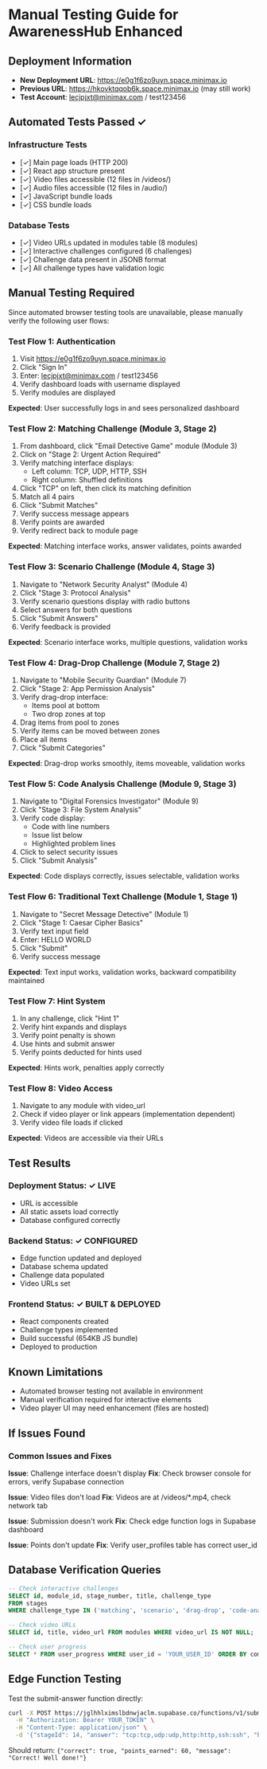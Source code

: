 # Manual Testing Guide for AwarenessHub Enhanced

## Deployment Information
- **New Deployment URL**: https://e0g1f6zo9uyn.space.minimax.io
- **Previous URL**: https://hkovktqqob6k.space.minimax.io (may still work)
- **Test Account**: lecjpjxt@minimax.com / test123456

## Automated Tests Passed ✓

### Infrastructure Tests
- [✓] Main page loads (HTTP 200)
- [✓] React app structure present
- [✓] Video files accessible (12 files in /videos/)
- [✓] Audio files accessible (12 files in /audio/)
- [✓] JavaScript bundle loads
- [✓] CSS bundle loads

### Database Tests
- [✓] Video URLs updated in modules table (8 modules)
- [✓] Interactive challenges configured (6 challenges)
- [✓] Challenge data present in JSONB format
- [✓] All challenge types have validation logic

## Manual Testing Required

Since automated browser testing tools are unavailable, please manually verify the following user flows:

### Test Flow 1: Authentication
1. Visit https://e0g1f6zo9uyn.space.minimax.io
2. Click "Sign In"
3. Enter: lecjpjxt@minimax.com / test123456
4. Verify dashboard loads with username displayed
5. Verify modules are displayed

**Expected**: User successfully logs in and sees personalized dashboard

### Test Flow 2: Matching Challenge (Module 3, Stage 2)
1. From dashboard, click "Email Detective Game" module (Module 3)
2. Click on "Stage 2: Urgent Action Required"
3. Verify matching interface displays:
   - Left column: TCP, UDP, HTTP, SSH
   - Right column: Shuffled definitions
4. Click "TCP" on left, then click its matching definition
5. Match all 4 pairs
6. Click "Submit Matches"
7. Verify success message appears
8. Verify points are awarded
9. Verify redirect back to module page

**Expected**: Matching interface works, answer validates, points awarded

### Test Flow 3: Scenario Challenge (Module 4, Stage 3)
1. Navigate to "Network Security Analyst" (Module 4)
2. Click "Stage 3: Protocol Analysis"
3. Verify scenario questions display with radio buttons
4. Select answers for both questions
5. Click "Submit Answers"
6. Verify feedback is provided

**Expected**: Scenario interface works, multiple questions, validation works

### Test Flow 4: Drag-Drop Challenge (Module 7, Stage 2)
1. Navigate to "Mobile Security Guardian" (Module 7)
2. Click "Stage 2: App Permission Analysis"
3. Verify drag-drop interface:
   - Items pool at bottom
   - Two drop zones at top
4. Drag items from pool to zones
5. Verify items can be moved between zones
6. Place all items
7. Click "Submit Categories"

**Expected**: Drag-drop works smoothly, items moveable, validation works

### Test Flow 5: Code Analysis Challenge (Module 9, Stage 3)
1. Navigate to "Digital Forensics Investigator" (Module 9)
2. Click "Stage 3: File System Analysis"
3. Verify code display:
   - Code with line numbers
   - Issue list below
   - Highlighted problem lines
4. Click to select security issues
5. Click "Submit Analysis"

**Expected**: Code displays correctly, issues selectable, validation works

### Test Flow 6: Traditional Text Challenge (Module 1, Stage 1)
1. Navigate to "Secret Message Detective" (Module 1)
2. Click "Stage 1: Caesar Cipher Basics"
3. Verify text input field
4. Enter: HELLO WORLD
5. Click "Submit"
6. Verify success message

**Expected**: Text input works, validation works, backward compatibility maintained

### Test Flow 7: Hint System
1. In any challenge, click "Hint 1"
2. Verify hint expands and displays
3. Verify point penalty is shown
4. Use hints and submit answer
5. Verify points deducted for hints used

**Expected**: Hints work, penalties apply correctly

### Test Flow 8: Video Access
1. Navigate to any module with video_url
2. Check if video player or link appears (implementation dependent)
3. Verify video file loads if clicked

**Expected**: Videos are accessible via their URLs

## Test Results

### Deployment Status: ✓ LIVE
- URL is accessible
- All static assets load correctly
- Database configured correctly

### Backend Status: ✓ CONFIGURED
- Edge function updated and deployed
- Database schema updated
- Challenge data populated
- Video URLs set

### Frontend Status: ✓ BUILT & DEPLOYED
- React components created
- Challenge types implemented
- Build successful (654KB JS bundle)
- Deployed to production

## Known Limitations
- Automated browser testing not available in environment
- Manual verification required for interactive elements
- Video player UI may need enhancement (files are hosted)

## If Issues Found

### Common Issues and Fixes

**Issue**: Challenge interface doesn't display
**Fix**: Check browser console for errors, verify Supabase connection

**Issue**: Video files don't load
**Fix**: Videos are at /videos/*.mp4, check network tab

**Issue**: Submission doesn't work
**Fix**: Check edge function logs in Supabase dashboard

**Issue**: Points don't update
**Fix**: Verify user_profiles table has correct user_id

## Database Verification Queries

```sql
-- Check interactive challenges
SELECT id, module_id, stage_number, title, challenge_type 
FROM stages 
WHERE challenge_type IN ('matching', 'scenario', 'drag-drop', 'code-analysis');

-- Check video URLs
SELECT id, title, video_url FROM modules WHERE video_url IS NOT NULL;

-- Check user progress
SELECT * FROM user_progress WHERE user_id = 'YOUR_USER_ID' ORDER BY completed_at DESC;
```

## Edge Function Testing

Test the submit-answer function directly:
```bash
curl -X POST https://jglhhlximslbdnwjaclm.supabase.co/functions/v1/submit-answer \
  -H "Authorization: Bearer YOUR_TOKEN" \
  -H "Content-Type: application/json" \
  -d '{"stageId": 14, "answer": "tcp:tcp,udp:udp,http:http,ssh:ssh", "hintsUsed": [], "timeSpent": 30}'
```

Should return: `{"correct": true, "points_earned": 60, "message": "Correct! Well done!"}`

